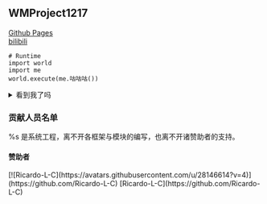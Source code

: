 ## WMProject1217
[Github Pages](https://wmproject1217.github.io/) <br>
[bilibili](https://space.bilibili.com/622974233) <br>

```python3
# Runtime
import world
import me
world.execute(me.咕咕咕())
```
<details>
<summary>看到我了吗</summary>
  
~~**还不快把star和follow给我交了**~~
<details><summary> </summary>我们的故事结束了，从今往后，就是你的故事了......</details>
</details>

<h3>贡献人员名单</h3>
%s 是系统工程，离不开各框架与模块的编写，也离不开诸赞助者的支持。<br>
<h4>赞助者</h4>
[![Ricardo-L-C](https://avatars.githubusercontent.com/u/28146614?v=4)](https://github.com/Ricardo-L-C) [Ricardo-L-C](https://github.com/Ricardo-L-C)
